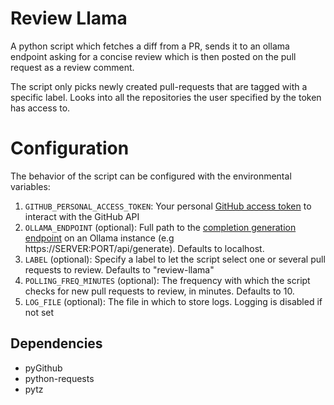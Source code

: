 # Review Llama

A python script which fetches a diff from a PR, sends it to an ollama endpoint asking for a concise review which is then posted on the pull request as a review comment.

The script only picks newly created pull-requests that are tagged with a specific label. Looks into all the repositories the user specified by the token has access to.

# Configuration

The behavior of the script can be configured with the environmental variables:

1. `GITHUB_PERSONAL_ACCESS_TOKEN`: Your personal [GitHub access token](https://docs.github.com/en/authentication/keeping-your-account-and-data-secure/managing-your-personal-access-tokens) to interact with the GitHub API
2. `OLLAMA_ENDPOINT` (optional): Full path to the [completion generation endpoint](https://github.com/ollama/ollama/blob/main/docs/api.md#generate-a-completion) on an Ollama instance (e.g https://SERVER:PORT/api/generate). Defaults to localhost.
3. `LABEL` (optional): Specify a label to let the script select one or several pull requests to review. Defaults to "review-llama"
4. `POLLING_FREQ_MINUTES` (optional): The frequency with which the script checks for new pull requests to review, in minutes. Defaults to 10.
5. `LOG_FILE` (optional): The file in which to store logs. Logging is disabled if not set


## Dependencies

- pyGithub
- python-requests
- pytz
